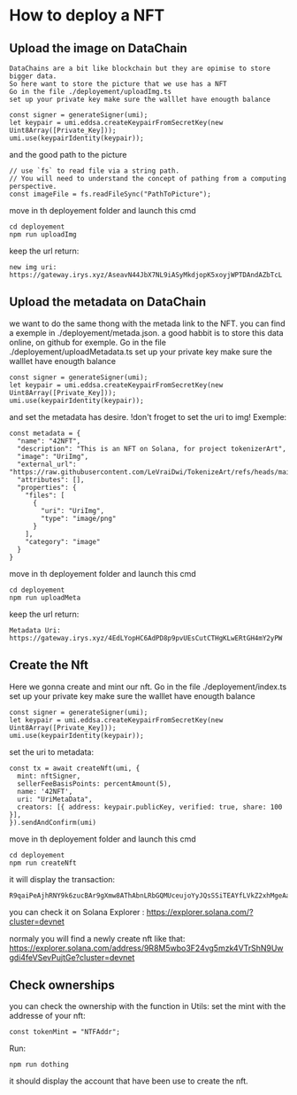 # How to deploy a NFT

## Upload the image on DataChain
    DataChains are a bit like blockchain but they are opimise to store bigger data.
    So here want to store the picture that we use has a NFT
    Go in the file ./deployement/uploadImg.ts
    set up your private key make sure the walllet have enougth balance
```
const signer = generateSigner(umi);
let keypair = umi.eddsa.createKeypairFromSecretKey(new Uint8Array([Private_Key]));
umi.use(keypairIdentity(keypair));
```

and the good path to the picture
```
// use `fs` to read file via a string path.
// You will need to understand the concept of pathing from a computing perspective.
const imageFile = fs.readFileSync("PathToPicture");
```

move in th deployement folder and launch this cmd
```
cd deployement
npm run uploadImg
```

keep the url return:
```
new img uri: https://gateway.irys.xyz/AseavN44JbX7NL9iASyMkdjopK5xoyjWPTDAndAZbTcL
```

## Upload the metadata on DataChain
we want to do the same thong with the metada link to the NFT.
you can find a exemple in ./deployement/metada.json.
a good habbit is to store this data online, on github for exemple.
Go in the file ./deployement/uploadMetadata.ts
set up your private key make sure the walllet have enougth balance
```
const signer = generateSigner(umi);
let keypair = umi.eddsa.createKeypairFromSecretKey(new Uint8Array([Private_Key]));
umi.use(keypairIdentity(keypair));
```

and set the metadata has desire. !don't froget to set the uri to img!
Exemple:
```
const metadata = {
  "name": "42NFT",
  "description": "This is an NFT on Solana, for project tokenizerArt",
  "image": "UriImg",
  "external_url": "https://raw.githubusercontent.com/LeVraiDwi/TokenizeArt/refs/heads/main/metada.json",
  "attributes": [],
  "properties": {
    "files": [
      {
        "uri": "UriImg",
        "type": "image/png"
      }
    ],
    "category": "image"
  }
}
```

move in th deployement folder and launch this cmd
```
cd deployement
npm run uploadMeta
```

keep the url return:
```
Metadata Uri: https://gateway.irys.xyz/4EdLYopHC6AdPD8p9pvUEsCutCTHgKLwERtGH4mY2yPW
```

## Create the Nft

Here we gonna create and mint our nft.
Go in the file ./deployement/index.ts
set up your private key make sure the walllet have enougth balance
```
const signer = generateSigner(umi);
let keypair = umi.eddsa.createKeypairFromSecretKey(new Uint8Array([Private_Key]));
umi.use(keypairIdentity(keypair));
```

set the uri to metadata:
```
const tx = await createNft(umi, {
  mint: nftSigner,
  sellerFeeBasisPoints: percentAmount(5),
  name: '42NFT',
  uri: "UriMetaData",
  creators: [{ address: keypair.publicKey, verified: true, share: 100 }],
}).sendAndConfirm(umi)
```

move in th deployement folder and launch this cmd
```
cd deployement
npm run createNft
```

it will display the transaction:
```
R9qaiPeAjhRNY9k6zucBAr9gXmw8AThAbnLRbGQMUceujoYyJQsSSiTEAYfLVkZ2xhMgeAaWmwkL9oz8hTYDKTC
```

you can check it on Solana Explorer : https://explorer.solana.com/?cluster=devnet

normaly you will find a newly create nft like that:
https://explorer.solana.com/address/9R8M5wbo3F24vg5mzk4VTrShN9Uwgdi4feVSevPujtGe?cluster=devnet

## Check ownerships

you can check the ownership with the function in Utils:
set the mint with the addresse of your nft:
```
const tokenMint = "NTFAddr";
```

Run:
```
npm run dothing
```
it should display the account that have been use to create the nft.